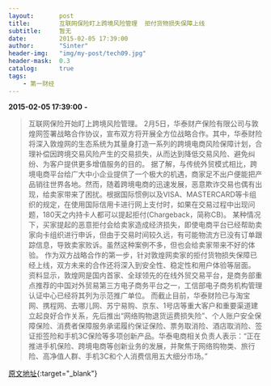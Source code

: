 ```yaml
---
layout:       post
title:        互联网保险盯上跨境风险管理  拒付货物损失保障上线
subtitle:     暂无
date:         2015-02-05 17:39:00
author:       "Sinter"
header-img:   "img/my-post/tech09.jpg"
header-mask:  0.3
catalog:      true
tags:
    - 第一财经
---
```


**2015-02-05 17:39:00**  **-**

> 互联网保险开始盯上跨境风险管理。
2月5日，华泰财产保险有限公司与敦煌网签署战略合作协议，宣布双方将开展全方位战略合作。其中，华泰财险将深入敦煌网的生态系统为其量身打造一系列的跨境电商风险保障计划，合理补偿因跨境交易风险产生的交易损失，从而达到降低交易风险、避免纠纷、为客户提供更多增值服务的目的。
据了解，与传统外贸模式相比，跨境电商平台给广大中小企业提供了一个极大的机遇，商家足不出户便能把产品销往世界各地。然而，随着跨境电商的迅速发展，恶意欺诈交易也偶有出现，给卖家带来了困扰。根据国际惯例以及VISA、MASTERCARD等卡组织的规定，在使用国际信用卡进行网上支付时，如果在交易过程中出现问题，180天之内持卡人都可以提起拒付(Chargeback，简称CB)。
某种情况下，买家提起的恶意拒付会给卖家造成经济损失，即使电商平台已经帮助卖家向卡组织进行申诉，但由于交易时间较久远，有可能物流方已没有订单跟踪信息，导致卖家败诉。虽然这种案例不多，但也会给卖家带来不好的体验。
作为双方战略合作的第一步，针对敦煌网卖家的拒付货物损失保障已经上线，双方未来的合作还将深入到安全性、稳定性和用户体验等层面。
资料显示，敦煌网是国内首家、全球领先的在线外贸交易平台，是商务部重点推荐的中国对外贸易第三方电子商务平台之一，工信部电子商务机构管理认证中心已经将其列为示范推广单位。
而截止目前，华泰财险已与淘宝网、携程网、去哪儿网、苏宁易购、京东、1号店等重大客户和重要渠道建立起良好合作关系，先后推出“网络购物退货运费损失险”、个人账户安全保障保险、消费者保障服务承诺履约保证保险、票务取消险、酒店取消险、签证拒签险和手机3C保险等多项创新产品。华泰电商相关负责人表示：“正在推进手机保险、跨境电商等创新业务的发展，并聚焦于网络购物类、旅行险、高净值人群、手机3C和个人消费信用五大细分市场。”


[原文地址](http://www.yicai.com/news/4572868.html){:target="_blank"}


